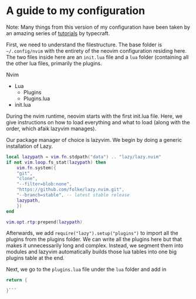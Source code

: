 # A guide to my configuration
Note: Many things from this version of my configuration have been taken by an amazing series of [tutorials](https://www.youtube.com/watch?v=zHTeCSVAFNY&list=PLsz00TDipIffreIaUNk64KxTIkQaGguqn) by typecraft.

First, we need to understand the filestructure.
The base folder is `~/.config/nvim` with the entirety of the neovim configuration residing here. The two files inside here are an `init.lua` file and a `lua` folder (containing all the other lua files, primarily the plugins.

Nvim
- Lua
  - Plugins
  - Plugins.lua
- init.lua

During the nvim runtime, neovim starts with the first init.lua file. Here, we give instructions on how to load everything and what to load (along with the order, which afaik lazyvim manages). 

Our package manager of choice is lazyvim. We begin by doing a generic installation of Lazy.

```lua
local lazypath = vim.fn.stdpath("data") .. "lazy/lazy.nvim"
if not vim.loop.fs_stat(lazypath) then 
	vim.fn.system({
	"git",
	"clone",
	"--filter=blob:none",
	"https://github.com/folke/lazy.nvim.git",
	"--branch=stable", -- latest stable release
	lazypath,
	})
end

vim.opt.rtp:prepend(lazypath)
```

Afterwards, we add `require("lazy").setup("plugins")` to import all the plugins from the plugins folder.
We can write all the plugins here but that makes it unnecessarily long and complex. Instead, we segment them into modules and lazyvim automatically builds those lua tables into one big plugins table at the end.

Next, we go to the `plugins.lua` file under the `lua` folder and add in
```lua
return {

}```
